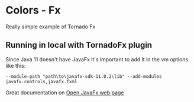 # Colors - Fx
Really simple example of Tornado Fx 

## Running in local with TornadoFx plugin

Since Java 11 doesn't have JavaFx it's important to add it in the vm options like this:

`--module-path "path\to\javafx-sdk-11.0.2\lib" --add-modules javafx.controls,javafx.fxml`

Great documentation on [Open JavaFx web page](https://openjfx.io/openjfx-docs/#IDE-Intellij)
